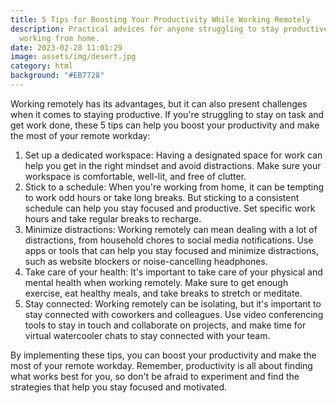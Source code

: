 ```yaml
---
title: 5 Tips for Boosting Your Productivity While Working Remotely
description: Practical advices for anyone struggling to stay productive while
  working from home.
date: 2023-02-28 11:01:29
image: assets/img/desert.jpg
category: html
background: "#EB7728"
---
```

Working remotely has its advantages, but it can also present challenges when it comes to staying productive. If you're struggling to stay on task and get work done, these 5 tips can help you boost your productivity and make the most of your remote workday:

1. Set up a dedicated workspace: Having a designated space for work can help you get in the right mindset and avoid distractions. Make sure your workspace is comfortable, well-lit, and free of clutter.
2. Stick to a schedule: When you're working from home, it can be tempting to work odd hours or take long breaks. But sticking to a consistent schedule can help you stay focused and productive. Set specific work hours and take regular breaks to recharge.
3. Minimize distractions: Working remotely can mean dealing with a lot of distractions, from household chores to social media notifications. Use apps or tools that can help you stay focused and minimize distractions, such as website blockers or noise-cancelling headphones.
4. Take care of your health: It's important to take care of your physical and mental health when working remotely. Make sure to get enough exercise, eat healthy meals, and take breaks to stretch or meditate.
5. Stay connected: Working remotely can be isolating, but it's important to stay connected with coworkers and colleagues. Use video conferencing tools to stay in touch and collaborate on projects, and make time for virtual watercooler chats to stay connected with your team.

By implementing these tips, you can boost your productivity and make the most of your remote workday. Remember, productivity is all about finding what works best for you, so don't be afraid to experiment and find the strategies that help you stay focused and motivated.